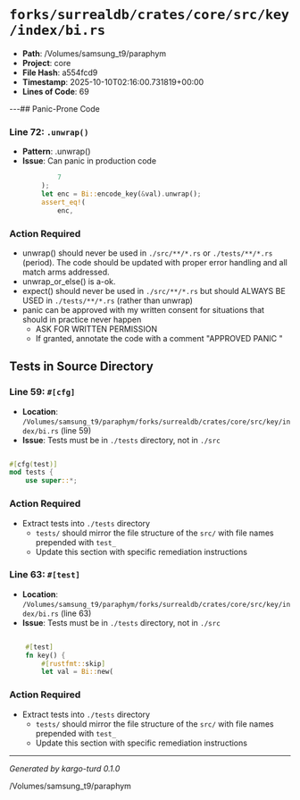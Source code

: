 # `forks/surrealdb/crates/core/src/key/index/bi.rs`

- **Path**: /Volumes/samsung_t9/paraphym
- **Project**: core
- **File Hash**: a554fcd9  
- **Timestamp**: 2025-10-10T02:16:00.731819+00:00  
- **Lines of Code**: 69

---## Panic-Prone Code


### Line 72: `.unwrap()`

- **Pattern**: .unwrap()
- **Issue**: Can panic in production code

```rust
			7
		);
		let enc = Bi::encode_key(&val).unwrap();
		assert_eq!(
			enc,
```

### Action Required

- unwrap() should never be used in `./src/**/*.rs` or `./tests/**/*.rs` (period). The code should be updated with proper error handling and all match arms addressed.
- unwrap_or_else() is a-ok. 
- expect() should never be used in `./src/**/*.rs` but should ALWAYS BE USED in `./tests/**/*.rs` (rather than unwrap)
- panic can be approved with my written consent for situations that should in practice never happen  
  - ASK FOR WRITTEN PERMISSION
  - If granted, annotate the code with a comment "APPROVED PANIC "

## Tests in Source Directory


### Line 59: `#[cfg]`

- **Location**: `/Volumes/samsung_t9/paraphym/forks/surrealdb/crates/core/src/key/index/bi.rs` (line 59)
- **Issue**: Tests must be in `./tests` directory, not in `./src`

```rust

#[cfg(test)]
mod tests {
	use super::*;

```

### Action Required

- Extract tests into `./tests` directory
  - `tests/` should mirror the file structure of the `src/` with file names prepended with `test_`
  - Update this section with specific remediation instructions
  


### Line 63: `#[test]`

- **Location**: `/Volumes/samsung_t9/paraphym/forks/surrealdb/crates/core/src/key/index/bi.rs` (line 63)
- **Issue**: Tests must be in `./tests` directory, not in `./src`

```rust

	#[test]
	fn key() {
		#[rustfmt::skip]
		let val = Bi::new(
```

### Action Required

- Extract tests into `./tests` directory
  - `tests/` should mirror the file structure of the `src/` with file names prepended with `test_`
  - Update this section with specific remediation instructions
  

---

*Generated by kargo-turd 0.1.0*

/Volumes/samsung_t9/paraphym